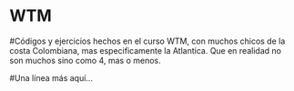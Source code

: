 WTM
===

#Códigos y ejercicios hechos en el curso WTM, con muchos chicos de la costa Colombiana, mas especificamente la Atlantica. Que en realidad no son muchos sino como 4, mas o menos.

#Una línea más aquí...
